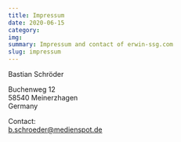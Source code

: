 ```yaml
---
title: Impressum
date: 2020-06-15
category:
img: 
summary: Impressum and contact of erwin-ssg.com
slug: impressum
---
```


Bastian Schröder

Buchenweg 12  
58540 Meinerzhagen  
Germany

Contact:  
b.schroeder@medienspot.de